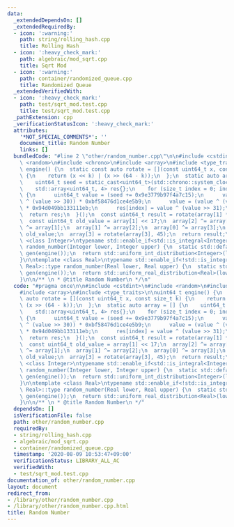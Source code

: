 ```yaml
---
data:
  _extendedDependsOn: []
  _extendedRequiredBy:
  - icon: ':warning:'
    path: string/rolling_hash.cpp
    title: Rolling Hash
  - icon: ':heavy_check_mark:'
    path: algebraic/mod_sqrt.cpp
    title: Sqrt Mod
  - icon: ':warning:'
    path: container/randomized_queue.cpp
    title: Randomized Queue
  _extendedVerifiedWith:
  - icon: ':heavy_check_mark:'
    path: test/sqrt_mod.test.cpp
    title: test/sqrt_mod.test.cpp
  _pathExtension: cpp
  _verificationStatusIcon: ':heavy_check_mark:'
  attributes:
    '*NOT_SPECIAL_COMMENTS*': ''
    document_title: Random Number
    links: []
  bundledCode: "#line 2 \"other/random_number.cpp\"\n\n#include <cstdint>\n#include\
    \ <random>\n#include <chrono>\n#include <array>\n#include <type_traits>\n\nuint64_t\
    \ engine() {\n  static const auto rotate = [](const uint64_t x, const size_t k)\
    \ {\n    return (x << k) | (x >> (64 - k));\n  };\n  static auto array = [] {\n\
    \    uint64_t seed = static_cast<uint64_t>(std::chrono::system_clock::now().time_since_epoch().count());\n\
    \    std::array<uint64_t, 4> res{};\n    for (size_t index = 0; index < 4; index++)\
    \ {\n      uint64_t value = (seed += 0x9e3779b97f4a7c15);\n      value = (value\
    \ ^ (value >> 30)) * 0xbf58476d1ce4e5b9;\n      value = (value ^ (value >> 27))\
    \ * 0x94d049bb133111eb;\n      res[index] = value ^ (value >> 31);\n    }\n  \
    \  return res;\n  }();\n  const uint64_t result = rotate(array[1] * 5, 7) * 9;\n\
    \  const uint64_t old_value = array[1] << 17;\n  array[2] ^= array[0];\n  array[3]\
    \ ^= array[1];\n  array[1] ^= array[2];\n  array[0] ^= array[3];\n  array[2] ^=\
    \ old_value;\n  array[3] = rotate(array[3], 45);\n  return result;\n}\n\ntemplate\
    \ <class Integer>\ntypename std::enable_if<std::is_integral<Integer>::value, Integer>::type\
    \ random_number(Integer lower, Integer upper) {\n  static std::default_random_engine\
    \ gen(engine());\n  return std::uniform_int_distribution<Integer>(lower, upper)(gen);\n\
    }\n\ntemplate <class Real>\ntypename std::enable_if<!std::is_integral<Real>::value,\
    \ Real>::type random_number(Real lower, Real upper) {\n  static std::default_random_engine\
    \ gen(engine());\n  return std::uniform_real_distribution<Real>(lower, upper)(gen);\n\
    }\n\n/** \n * @title Random Number\n */\n"
  code: "#pragma once\n\n#include <cstdint>\n#include <random>\n#include <chrono>\n\
    #include <array>\n#include <type_traits>\n\nuint64_t engine() {\n  static const\
    \ auto rotate = [](const uint64_t x, const size_t k) {\n    return (x << k) |\
    \ (x >> (64 - k));\n  };\n  static auto array = [] {\n    uint64_t seed = static_cast<uint64_t>(std::chrono::system_clock::now().time_since_epoch().count());\n\
    \    std::array<uint64_t, 4> res{};\n    for (size_t index = 0; index < 4; index++)\
    \ {\n      uint64_t value = (seed += 0x9e3779b97f4a7c15);\n      value = (value\
    \ ^ (value >> 30)) * 0xbf58476d1ce4e5b9;\n      value = (value ^ (value >> 27))\
    \ * 0x94d049bb133111eb;\n      res[index] = value ^ (value >> 31);\n    }\n  \
    \  return res;\n  }();\n  const uint64_t result = rotate(array[1] * 5, 7) * 9;\n\
    \  const uint64_t old_value = array[1] << 17;\n  array[2] ^= array[0];\n  array[3]\
    \ ^= array[1];\n  array[1] ^= array[2];\n  array[0] ^= array[3];\n  array[2] ^=\
    \ old_value;\n  array[3] = rotate(array[3], 45);\n  return result;\n}\n\ntemplate\
    \ <class Integer>\ntypename std::enable_if<std::is_integral<Integer>::value, Integer>::type\
    \ random_number(Integer lower, Integer upper) {\n  static std::default_random_engine\
    \ gen(engine());\n  return std::uniform_int_distribution<Integer>(lower, upper)(gen);\n\
    }\n\ntemplate <class Real>\ntypename std::enable_if<!std::is_integral<Real>::value,\
    \ Real>::type random_number(Real lower, Real upper) {\n  static std::default_random_engine\
    \ gen(engine());\n  return std::uniform_real_distribution<Real>(lower, upper)(gen);\n\
    }\n\n/** \n * @title Random Number\n */"
  dependsOn: []
  isVerificationFile: false
  path: other/random_number.cpp
  requiredBy:
  - string/rolling_hash.cpp
  - algebraic/mod_sqrt.cpp
  - container/randomized_queue.cpp
  timestamp: '2020-08-09 10:53:47+09:00'
  verificationStatus: LIBRARY_ALL_AC
  verifiedWith:
  - test/sqrt_mod.test.cpp
documentation_of: other/random_number.cpp
layout: document
redirect_from:
- /library/other/random_number.cpp
- /library/other/random_number.cpp.html
title: Random Number
---
```

